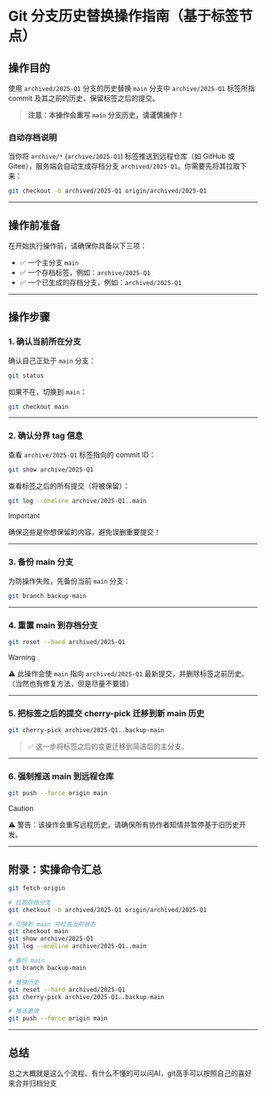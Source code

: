 # Git 分支历史替换操作指南（基于标签节点）

## 操作目的

使用 `archived/2025-Q1` 分支的历史替换 `main` 分支中 `archive/2025-Q1` 标签所指 commit 及其之前的历史，保留标签之后的提交。

> **注意：本操作会重写 `main` 分支历史，请谨慎操作！**

### 自动存档说明

当你将 `archive/*` (`archive/2025-Q1`) 标签推送到远程仓库（如 GitHub 或 Gitee），服务端会自动生成存档分支 `archived/2025-Q1`。你需要先将其拉取下来：

```bash
git checkout -b archived/2025-Q1 origin/archived/2025-Q1
```
---

## 操作前准备

在开始执行操作前，请确保你具备以下三项：

* ✅ 一个主分支 `main`
* ✅ 一个存档标签，例如：`archive/2025-Q1`
* ✅ 一个已生成的存档分支，例如：`archived/2025-Q1`


---

## 操作步骤

### 1. 确认当前所在分支

确认自己正处于 `main` 分支：

```bash
git status
```

如果不在，切换到 `main`：

```bash
git checkout main
```

---

### 2. 确认分界 tag 信息

查看 `archive/2025-Q1` 标签指向的 commit ID：

```bash
git show archive/2025-Q1
```

查看标签之后的所有提交（将被保留）：

```bash
git log --oneline archive/2025-Q1..main
```
> [!IMPORTANT]
> 确保这些是你想保留的内容，避免误删重要提交！

---

### 3. 备份 main 分支

为防操作失败，先备份当前 `main` 分支：

```bash
git branch backup-main
```

---

### 4. 重置 main 到存档分支

```bash
git reset --hard archived/2025-Q1
```
> [!WARNING]
> ⚠️ 此操作会使 `main` 指向 `archived/2025-Q1` 最新提交，并删除标签之前历史。（当然也有修复方法，但是尽量不要错）

---

### 5. 把标签之后的提交 cherry-pick 迁移到新 main 历史

```bash
git cherry-pick archive/2025-Q1..backup-main
```

> ✅ 这一步将标签之后的变更迁移到简洁后的主分支。

---

### 6. 强制推送 main 到远程仓库

```bash
git push --force origin main
```
> [!CAUTION]
> ⚠️ 警告：该操作会重写远程历史，请确保所有协作者知情并暂停基于旧历史开发。

---

## 附录：实操命令汇总

```bash
git fetch origin

# 拉取存档分支
git checkout -b archived/2025-Q1 origin/archived/2025-Q1

# 切换到 main 并检查当前状态
git checkout main
git show archive/2025-Q1
git log --oneline archive/2025-Q1..main

# 备份 main
git branch backup-main

# 替换历史
git reset --hard archived/2025-Q1
git cherry-pick archive/2025-Q1..backup-main

# 推送更改
git push --force origin main
```

---

## 总结

总之大概就是这么个流程、有什么不懂的可以问AI，git高手可以按照自己的喜好来合并归档分支
